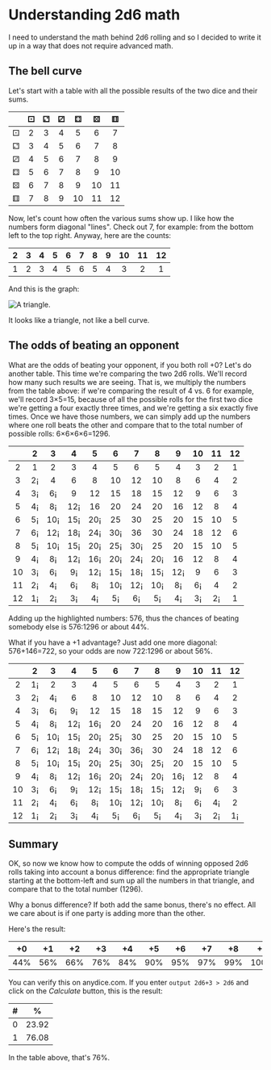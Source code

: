 # Understanding 2d6 math

I need to understand the math behind 2d6 rolling and so I decided to
write it up in a way that does not require advanced math.

## The bell curve

Let's start with a table with all the possible results of the two dice
and their sums.

|   | ⚀ | ⚁ | ⚂ | ⚃  | ⚄  | ⚅  |
|:-:|:-:|:-:|:-:|:--:|:--:|:--:|
| ⚀ | 2 | 3 | 4 | 5  | 6  | 7  |
| ⚁ | 3 | 4 | 5 | 6  | 7  | 8  |
| ⚂ | 4 | 5 | 6 | 7  | 8  | 9  |
| ⚃ | 5 | 6 | 7 | 8  | 9  | 10 |
| ⚄ | 6 | 7 | 8 | 9  | 10 | 11 |
| ⚅ | 7 | 8 | 9 | 10 | 11 | 12 | 

Now, let's count how often the various sums show up. I like how the
numbers form diagonal "lines". Check out 7, for example: from the
bottom left to the top right. Anyway, here are the counts:

| 2 | 3 | 4 | 5 | 6 | 7 | 8 | 9 | 10 | 11 | 12 |
|:-:|:-:|:-:|:-:|:-:|:-:|:-:|:-:|:--:|:--:|:--:|
| 1 | 2 | 3 | 4 | 5 | 6 | 5 | 4 |  3 |  2 |  1 |

And this is the graph:

![A triangle.](2d6-distribution.png)

It looks like a triangle, not like a bell curve.

## The odds of beating an opponent

What are the odds of beating your opponent, if you both roll +0? Let's
do another table. This time we're comparing the two 2d6 rolls. We'll
record how many such results we are seeing. That is, we multiply the
numbers from the table above: if we're comparing the result of 4 vs. 6
for example, we'll record 3×5=15, because of all the possible rolls
for the first two dice we're getting a four exactly three times, and
we're getting a six exactly five times. Once we have those numbers, we
can simply add up the numbers where one roll beats the other and
compare that to the total number of possible rolls: 6×6×6×6=1296.

|    |   2  |   3  |   4  |   5  |   6  |   7  |   8  |   9  |  10  |  11  |  12 |
|:--:|:----:|:----:|:----:|:----:|:----:|:----:|:----:|:----:|:----:|:----:|:---:|
|  2 |   1  |   2  |   3  |   4  |   5  |   6  |   5  |   4  |   3  |   2  |   1 |
|  3 |   2¡ |   4  |   6  |   8  |  10  |  12  |  10  |   8  |   6  |   4  |   2 |
|  4 |   3¡ |   6¡ |   9  |  12  |  15  |  18  |  15  |  12  |   9  |   6  |   3 |
|  5 |   4¡ |   8¡ |  12¡ |  16  |  20  |  24  |  20  |  16  |  12  |   8  |   4 |
|  6 |   5¡ |  10¡ |  15¡ |  20¡ |  25  |  30  |  25  |  20  |  15  |  10  |   5 |
|  7 |   6¡ |  12¡ |  18¡ |  24¡ |  30¡ |  36  |  30  |  24  |  18  |  12  |   6 |
|  8 |   5¡ |  10¡ |  15¡ |  20¡ |  25¡ |  30¡ |  25  |  20  |  15  |  10  |   5 |
|  9 |   4¡ |   8¡ |  12¡ |  16¡ |  20¡ |  24¡ |  20¡ |  16  |  12  |   8  |   4 |
| 10 |   3¡ |   6¡ |   9¡ |  12¡ |  15¡ |  18¡ |  15¡ |  12¡ |   9  |   6  |   3 |
| 11 |   2¡ |   4¡ |   6¡ |   8¡ |  10¡ |  12¡ |  10¡ |   8¡ |   6¡ |   4  |   2 |
| 12 |   1¡ |   2¡ |   3¡ |   4¡ |   5¡ |   6¡ |   5¡ |   4¡ |   3¡ |   2¡ |   1 |

Adding up the highlighted numbers: 576, thus the chances of beating
somebody else is 576:1296 or about 44%.

What if you have a +1 advantage? Just add one more diagonal:
576+146=722, so your odds are now 722:1296 or about 56%.

|    |   2  |   3  |   4  |   5  |   6  |   7  |   8  |   9  |  10  |  11  |  12  |
|:--:|:----:|:----:|:----:|:----:|:----:|:----:|:----:|:----:|:----:|:----:|:----:|
|  2 |   1¡ |   2  |   3  |   4  |   5  |   6  |   5  |   4  |   3  |   2  |   1  |
|  3 |   2¡ |   4¡ |   6  |   8  |  10  |  12  |  10  |   8  |   6  |   4  |   2  |
|  4 |   3¡ |   6¡ |   9¡ |  12  |  15  |  18  |  15  |  12  |   9  |   6  |   3  |
|  5 |   4¡ |   8¡ |  12¡ |  16¡ |  20  |  24  |  20  |  16  |  12  |   8  |   4  |
|  6 |   5¡ |  10¡ |  15¡ |  20¡ |  25¡ |  30  |  25  |  20  |  15  |  10  |   5  |
|  7 |   6¡ |  12¡ |  18¡ |  24¡ |  30¡ |  36¡ |  30  |  24  |  18  |  12  |   6  |
|  8 |   5¡ |  10¡ |  15¡ |  20¡ |  25¡ |  30¡ |  25¡ |  20  |  15  |  10  |   5  |
|  9 |   4¡ |   8¡ |  12¡ |  16¡ |  20¡ |  24¡ |  20¡ |  16¡ |  12  |   8  |   4  |
| 10 |   3¡ |   6¡ |   9¡ |  12¡ |  15¡ |  18¡ |  15¡ |  12¡ |   9¡ |   6  |   3  |
| 11 |   2¡ |   4¡ |   6¡ |   8¡ |  10¡ |  12¡ |  10¡ |   8¡ |   6¡ |   4¡ |   2  |
| 12 |   1¡ |   2¡ |   3¡ |   4¡ |   5¡ |   6¡ |   5¡ |   4¡ |   3¡ |   2¡ |   1¡ |

## Summary

OK, so now we know how to compute the odds of winning opposed 2d6
rolls taking into account a bonus difference: find the appropriate
triangle starting at the bottom-left and sum up all the numbers in
that triangle, and compare that to the total number (1296).

Why a bonus difference? If both add the same bonus, there's no effect.
All we care about is if one party is adding more than the other.

Here's the result:

|  +0 |  +1 |  +2 |  +3 |  +4 |  +5 |  +6 |  +7 |  +8 |   +9 |  +10 |
|:---:|:---:|:---:|:---:|:---:|:---:|:---:|:---:|:---:|:----:|:----:|
| 44% | 56% | 66% | 76% | 84% | 90% | 95% | 97% | 99% | 100% | 100% |

You can verify this on anydice.com. If you enter `output 2d6+3 > 2d6`
and click on the *Calculate* button, this is the result:

| # |  %    |
|:-:|:-----:|
| 0 | 23.92 |
| 1 | 76.08 |

In the table above, that's 76%.
